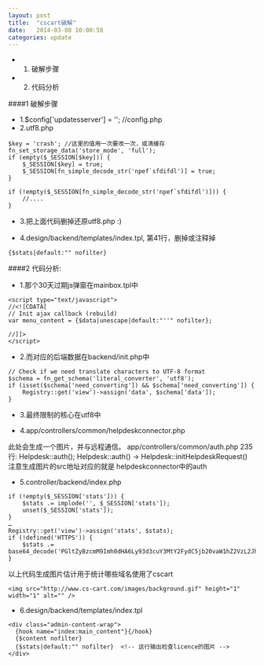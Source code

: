 ```yaml
---
layout: post
title:  "cscart破解"
date:   2014-03-08 10:00:58
categories: update
---
```


* 1. 破解步骤
* 2. 代码分析

####1 破解步骤

* 1.$config['updatesserver'] = ''; //config.php
* 2.utf8.php
```
$key = 'crash'; //这里的值用一次要改一次，或清缓存
fn_set_storage_data('store_mode', 'full');
if (empty($_SESSION[$key])) {
    $_SESSION[$key] = true;
    $_SESSION[fn_simple_decode_str('npef`sfdifdl')] = true;
}

if (!empty($_SESSION[fn_simple_decode_str('npef`sfdifdl')])) {
    //....
}
```
* 3.把上面代码删掉还原utf8.php :)

* 4.design/backend/templates/index.tpl, 第41行，删掉或注释掉

```
{$stats|default:"" nofilter}
```

####2 代码分析:

* 1.那个30天过期js弹窗在mainbox.tpl中

```
<script type="text/javascript">
//<![CDATA[
// Init ajax callback (rebuild)
var menu_content = {$data|unescape|default:"''" nofilter};

//]]>
</script>
```

* 2.而对应的后端数据在backend/init.php中

```
// Check if we need translate characters to UTF-8 format
$schema = fn_get_schema('literal_converter', 'utf8');
if (isset($schema['need_converting']) && $schema['need_converting']) {
    Registry::get('view')->assign('data', $schema['data']);
}
```
* 3.最终限制的核心在utf8中

* 4.app/controllers/common/helpdeskconnector.php

此处会生成一个图片，并与远程通信。
app/controllers/common/auth.php
235行: Helpdesk::auth();
Helpdesk::auth() -> Helpdesk::initHelpdeskRequest()
注意生成图片的src地址对应的就是
helpdeskconnector中的auth

* 5.controller/backend/index.php

```
if (!empty($_SESSION['stats'])) {
    $stats .= implode('', $_SESSION['stats']);
    unset($_SESSION['stats']);
}
…
Registry::get('view')->assign('stats', $stats);
if (!defined('HTTPS')) {
    $stats .= base64_decode('PGltZyBzcmM9Imh0dHA6Ly93d3cuY3MtY2FydC5jb20vaW1hZ2VzL2JhY2tncm91bmQuZ2lmIiBoZWlnaHQ9IjEiIHdpZHRoPSIxIiBhbHQ9IiIgLz4=');
}
```
以上代码生成图片估计用于统计哪些域名使用了cscart
```
<img src="http://www.cs-cart.com/images/background.gif" height="1" width="1" alt="" />
```
* 6.design/backend/templates/index.tpl
```
<div class="admin-content-wrap">
  {hook name="index:main_content"}{/hook}
  {$content nofilter}
  {$stats|default:"" nofilter}  <!-- 这行输出检查licence的图片 -->
</div>
```
